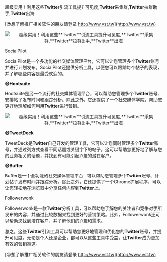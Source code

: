 超级实用！利用这些**Twitter**引流工具提升可见度,**Twitter**采集群,**Twitter**拉群助手,**Twitter**出海

[😍想了解推广相关软件的朋友请登录 http://www.vst.tw](http://www.vst.tw)

 <center><img src="https://vst.tw/MP4/tuiguang/png/6.png" alt="超级实用！利用这些**Twitter**引流工具提升可见度,**Twitter**采集群,**Twitter**拉群助手,**Twitter**出海"></center>

SocialPilot

SocialPilot是一个多功能的社交媒体管理平台，它可以让您管理多个**Twitter**账号并进行计划发布。SocialPilot还提供分析工具，以便您可以跟踪每个帖子的表现，并了解哪些内容是最受欢迎的。

**😄Hootsuite**

Hootsuite是另一个流行的社交媒体管理平台，可以帮助您管理多个**Twitter**账号、安排帖子发布时间和跟踪分析。除此之外，它还提供了一个社交媒体学院，帮助您更好地理解如何利用**Twitter**进行营销。

 <center><img src="https://vst.tw/MP4/tuiguang/png/2.png" alt="超级实用！利用这些**Twitter**引流工具提升可见度,**Twitter**采集群,**Twitter**拉群助手,**Twitter**出海"></center>

**😄TweetDeck**

TweetDeck是**Twitter**自己开发的管理工具，它可以让您同时管理多个**Twitter**账号，并通过列方式查看不同话题或关键字下的帖子。这可以帮助您更好地了解与您的业务相关的话题，并找到有可能引起兴趣的潜在客户。

**😄Buffer**

Buffer是一个全功能的社交媒体管理平台，可以帮助您管理多个**Twitter**账号、计划帖子发布时间并跟踪分析。除此之外，它还提供了一个Chrome扩展程序，可以让您轻松地在浏览器中分享任何内容到**Twitter**上。

Followerwonk

Followerwonk是一款**Twitter**分析工具，可以帮助您了解您的关注者和竞争对手所发布的内容，并通过比较数据来找到更好的营销策略。此外，Followerwonk还可以帮助您找到潜在客户，并了解他们的兴趣和需求。

总之，这些**Twitter**引流工具可以帮助您更好地管理和优化您的**Twitter**账号，并提升可见度。无论是个人还是企业，都可以从这些工具中受益，让**Twitter**成为更加有效的营销渠道。

[😍想了解推广相关软件的朋友请登录 http://www.vst.tw](http://www.vst.tw)



